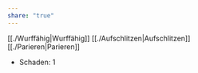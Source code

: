 ```yaml
---
share: "true"
---
```

[[./Wurffähig|Wurffähig]] [[./Aufschlitzen|Aufschlitzen]] [[./Parieren|Parieren]]   
  
- Schaden: 1